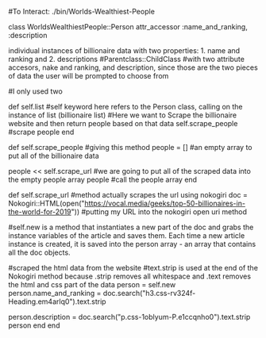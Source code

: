 #To Interact: ./bin/Worlds-Wealthiest-People

class WorldsWealthiestPeople::Person 
 attr_accessor :name_and_ranking, :description
 
 individual instances of billionaire data with two properties: 1. name and ranking and 2. descriptions 
 #Parentclass::ChildClass 
 #with two attribute accesors, nake and ranking, and description, since those are the two pieces of data the user will be prompted to choose from
 
 #I only used two 
 
 def self.list #self keyword here refers to the Person class, calling on the instance of list (billionaire list)
#Here we want to Scrape the billionaire website and then return people based on that data 
  self.scrape_people #scrape people 
 end 
      
def self.scrape_people  #giving this method 
  people = []  #an empty array to put all of the billionaire data 
  
  people << self.scrape_url #we are going to put all of the scraped data into the empty people array 
    people  #call the people array 
  end 
  
  def self.scrape_url #method actually scrapes the url using nokogiri 
    doc = Nokogiri::HTML(open("https://vocal.media/geeks/top-50-billionaires-in-the-world-for-2019")) #putting my URL into the nokogiri open uri method 
   
   #self.new is a method that instantiates a new part of the doc and grabs the instance variables of the article and saves them. Each time a new article instance is created, it is saved into the person array - an array that contains all the doc objects.

  #scraped the html data from the website 
  #text.strip is used at the end of the Nokogiri method because .strip removes all whitespace
  and .text removes the html and css part of the data 
   person = self.new  
   person.name_and_ranking = doc.search("h3.css-rv324f-Heading.em4arlq0").text.strip 
   
   person.description = doc.search("p.css-1oblyum-P.e1ccqnho0").text.strip 
   person
  end 
end 
  











